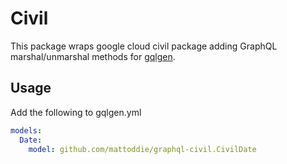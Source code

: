 # Civil

This package wraps google cloud civil package adding GraphQL marshal/unmarshal methods for [gqlgen](https://gqlgen.com/).

## Usage

Add the following to gqlgen.yml

```yaml
models:
  Date:
    model: github.com/mattoddie/graphql-civil.CivilDate
```
